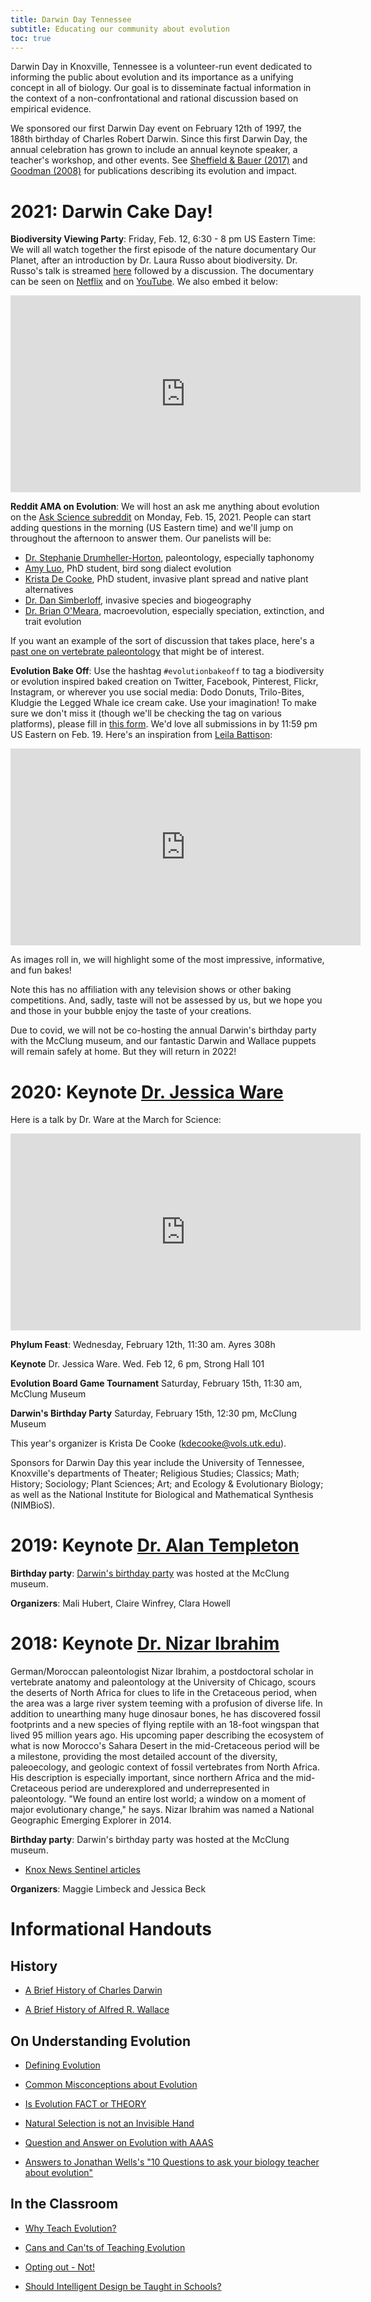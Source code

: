 ```yaml
---
title: Darwin Day Tennessee
subtitle: Educating our community about evolution
toc: true
---
```


Darwin Day in Knoxville, Tennessee is a volunteer-run event dedicated to informing the public about evolution and its importance as a unifying concept in all of biology. Our goal is to disseminate factual information in the context of a non-confrontational and rational discussion based on empirical evidence.

We sponsored our first Darwin Day event on February 12th of 1997, the 188th birthday of Charles Robert Darwin. Since this first Darwin Day, the annual celebration has grown to include an annual keynote speaker, a teacher's workshop, and other events. See [Sheffield & Bauer (2017)](https://doi.org/10.1186/s12052-017-0073-3) and [Goodman (2008)](https://doi.org/10.1007/s12052-008-0060-9) for publications describing its evolution and impact.

# 2021: Darwin Cake Day!

**Biodiversity Viewing Party**: Friday, Feb. 12, 6:30 - 8 pm US Eastern Time: We will all watch together the first episode of the nature documentary Our Planet, after an introduction by Dr. Laura Russo about biodiversity. Dr. Russo's talk is streamed [here](https://tennessee.zoom.us/j/93031218664) followed by a discussion. The documentary can be seen on [Netflix](https://www.netflix.com/title/80049832) and on [YouTube](https://youtu.be/GfO-3Oir-qM). We also embed it below:

<iframe width="560" height="315" src="https://www.youtube.com/embed/GfO-3Oir-qM" frameborder="0" allow="accelerometer; autoplay; clipboard-write; encrypted-media; gyroscope; picture-in-picture" allowfullscreen></iframe>

**Reddit AMA on Evolution**: We will host an ask me anything about evolution on the [Ask Science subreddit](https://www.reddit.com/r/askscience/) on Monday, Feb. 15, 2021. People can start adding questions in the morning (US Eastern time) and we'll jump on throughout the afternoon to answer them. Our panelists will be:

* [Dr. Stephanie Drumheller-Horton](https://eps.utk.edu/faculty/drumheller.php), paleontology, especially taphonomy
* [Amy Luo](https://eeb.utk.edu/people/amy-luo/), PhD student, bird song dialect evolution
* [Krista De Cooke](https://www.linkedin.com/in/krista-de-cooke-163a87116/), PhD student, invasive plant spread and native plant alternatives
* [Dr. Dan Simberloff](https://eeb.utk.edu/people/daniel-simberloff/), invasive species and biogeography
* [Dr. Brian O'Meara](http://brianomeara.info/), macroevolution, especially speciation, extinction, and trait evolution

If you want an example of the sort of discussion that takes place, here's a [past one on vertebrate paleontology](https://www.reddit.com/r/askscience/comments/jayj2c/we_are_scientists_from_the_society_of_vertebrate/) that might be of interest.


**Evolution Bake Off**: Use the hashtag `#evolutionbakeoff` to tag a biodiversity or evolution inspired baked creation on Twitter, Facebook, Pinterest, Flickr, Instagram, or wherever you use social media: Dodo Donuts, Trilo-Bites, Kludgie the Legged Whale ice cream cake. Use your imagination! To make sure we don't miss it (though we'll be checking the tag on various platforms), please fill in [this form](https://forms.gle/6TBtYzNGRdM8934A7). We'd love all submissions in by 11:59 pm US Eastern on Feb. 19. Here's an inspiration from [Leila Battison](https://leilabattison.wordpress.com/2012/01/01/the-pinnacle-of-cake-evolution/):

<iframe width="560" height="315" src="https://www.youtube.com/embed/_3vn_5FLees" frameborder="0" allow="accelerometer; autoplay; clipboard-write; encrypted-media; gyroscope; picture-in-picture" allowfullscreen></iframe>

As images roll in, we will highlight some of the most impressive, informative, and fun bakes! 

Note this has no affiliation with any television shows or other baking competitions. And, sadly, taste will not be assessed by us, but we hope you and those in your bubble enjoy the taste of your creations.

Due to covid, we will not be co-hosting the annual Darwin's birthday party with the McClung museum, and our fantastic Darwin and Wallace puppets will remain safely at home. But they will return in 2022!

# 2020: Keynote [Dr. Jessica Ware](https://www.newark.rutgers.edu/about-us/have-you-met-rutgers-newark/jessica-ware)

Here is a talk by Dr. Ware at the March for Science:

<iframe width="560" height="315" src="https://www.youtube.com/embed/MzwYsuzfDPU" frameborder="0" allow="accelerometer; autoplay; encrypted-media; gyroscope; picture-in-picture" allowfullscreen></iframe>

**Phylum Feast**: Wednesday, February 12th, 11:30 am. Ayres 308h

**Keynote** Dr. Jessica Ware. Wed. Feb 12, 6 pm, Strong Hall 101

**Evolution Board Game Tournament** Saturday, February 15th, 11:30 am, McClung Museum

**Darwin's Birthday Party** Saturday, February 15th, 12:30 pm, McClung Museum

This year's organizer is Krista De Cooke (kdecooke@vols.utk.edu).

Sponsors for Darwin Day this year include the University of Tennessee, Knoxville's departments of Theater; Religious Studies; Classics; Math; History; Sociology; Plant Sciences; Art; and Ecology & Evolutionary Biology; as well as the National Institute for Biological and Mathematical Synthesis (NIMBioS).

# 2019: Keynote [Dr. Alan Templeton](https://pages.wustl.edu/templeton)

**Birthday party**: [Darwin's birthday party](https://news.utk.edu/2019/02/12/mcclung-museum-plans-family-activities-for-darwin-day/) was hosted at the McClung museum.

**Organizers**: Mali Hubert, Claire Winfrey, Clara Howell

# 2018: Keynote [Dr. Nizar Ibrahim](https://www.nizaribrahim.net/)

German/Moroccan paleontologist Nizar Ibrahim, a postdoctoral scholar in vertebrate anatomy and paleontology at the University of Chicago, scours the deserts of North Africa for clues to life in the Cretaceous period, when the area was a large river system teeming with a profusion of diverse life. In addition to unearthing many huge dinosaur bones, he has discovered fossil footprints and a new species of flying reptile with an 18-foot wingspan that lived 95 million years ago. His upcoming paper describing the ecosystem of what is now Morocco's Sahara Desert in the mid-Cretaceous period will be a milestone, providing the most detailed account of the diversity, paleoecology, and geologic context of fossil vertebrates from North Africa. His description is especially important, since northern Africa and the mid-Cretaceous period are underexplored and underrepresented in paleontology. "We found an entire lost world; a window on a moment of major evolutionary change," he says. Nizar Ibrahim was named a National Geographic Emerging Explorer in 2014.

**Birthday party**: Darwin's birthday party was hosted at the McClung museum.

* [Knox News Sentinel articles](https://www.knoxnews.com/story/news/education/2018/02/10/university-tennessee-mcclung-museum-hosts-family-fun-day-celebrate-charles-darwin-birthday-knoxville/326585002/)

**Organizers**: Maggie Limbeck and Jessica Beck



# Informational Handouts

## History

*   [A Brief History of Charles Darwin](handouts/A%20Brief%20History%20of%20Charles%20Darwin.pdf "A Brief History of Charles Darwin")

*   [A Brief History of Alfred R. Wallace](handouts/A%20Brief%20History%20of%20Alfred%20R.%20Wallace.pdf "A Brief History of Alfred R. Wallace")

## On Understanding Evolution

*   [Defining Evolution](handouts/Defining%20Evolution.pdf "Defining Evolution")

*   [Common Misconceptions about Evolution](handouts/Common%20Misconceptions%20about%20Evolution.pdf "Common Misconceptions about Evolution")

*   [Is Evolution FACT or THEORY](handouts/Is%20Evolution%20FACT%20or%20THEORY.pdf "Is Evolution FACT or THEORY")

*   [Natural Selection is not an Invisible Hand](handouts/Natural%20Selection%20is%20not%20an%20Invisible%20Hand.pdf "Natural Selection is not an Invisible Hand")

*   [Question and Answer on Evolution with AAAS](handouts/QA%20Evolution%20AAAS.pdf "Question and Answer on Evolution with AAAS")

*   [Answers to Jonathan Wells's "10 Questions to ask your biology teacher about evolution"](handouts/Answers%20to%20Jonathan%20Wells_revised.pdf "Answers to Jonathan Wells's ")

## In the Classroom

*   [Why Teach Evolution?](handouts/Why%20Teach%20Evolution.pdf "Why Teach Evolution?")

*   [Cans and Can'ts of Teaching Evolution](handouts/Cans%20and%20Can'ts%20of%20teaching%20evolution.pdf "Cans and Can'ts of Teaching Evolution")

*   [Opting out - Not!](handouts/Opting%20out%20-%20Not.pdf "Opting out - Not!")

*   [Should Intelligent Design be Taught in Schools?](handouts/Should%20ID%20be%20taught%20in%20schools.pdf "Should Intelligent Design be Taught in Schools?")

